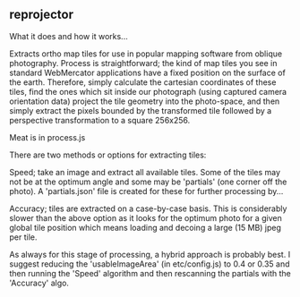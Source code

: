 reprojector
-----------

What it does and how it works...

Extracts ortho map tiles for use in popular mapping software from oblique photography. Process is straightforward; the kind of map tiles you see in standard WebMercator applications have a fixed position on the surface of the earth. Therefore, simply calculate the cartesian coordinates of these tiles, find the ones which sit inside our photograph (using captured camera orientation data) project the tile geometry into the photo-space, and then simply extract the pixels bounded by the transformed tile followed by a perspective transformation to a square 256x256.

Meat is in process.js

There are two methods or options for extracting tiles:

Speed; take an image and extract all available tiles. Some of the tiles may not be at the optimum angle and
some may be 'partials' (one corner off the photo). A 'partials.json' file is created for these for further processing
by...

Accuracy; tiles are extracted on a case-by-case basis. This is considerably slower than the above option as it looks
for the optimum photo for a given global tile position which means loading and decoing a large (15 MB) jpeg per tile.

As always for this stage of processing, a hybrid approach is probably best. I suggest reducing the 'usableImageArea'
(in etc/config.js) to 0.4 or 0.35 and then running the 'Speed' algorithm and then rescanning the partials with the
'Accuracy' algo.


